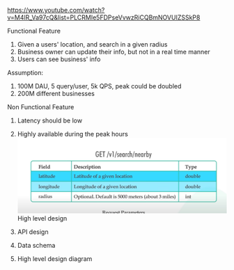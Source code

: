 https://www.youtube.com/watch?v=M4lR_Va97cQ&list=PLCRMIe5FDPseVvwzRiCQBmNOVUIZSSkP8

Functional Feature
1. Given a users' location, and search in a given radius
2. Business owner can update their info, but not in a real time manner
3. Users can see business' info

Assumption: 
1. 100M DAU, 5 query/user, 5k QPS, peak could be doubled
2. 200M different businesses

Non Functional Feature
1. Latency should be low
2. Highly available during the peak hours
![img.png](img.png)
High level design
1. API design

2. Data schema

3. High level design diagram